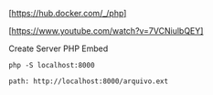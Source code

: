 [https://hub.docker.com/_/php]

[https://www.youtube.com/watch?v=7VCNiulbQEY]


Create Server PHP Embed

```
php -S localhost:8000

path: http://localhost:8000/arquivo.ext
```

